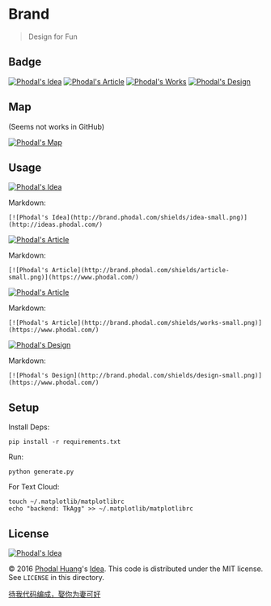 # Brand

> Design for Fun

Badge
---

[![Phodal's Idea](http://brand.phodal.com/shields/idea.svg)](http://ideas.phodal.com/)
[![Phodal's Article](http://brand.phodal.com/shields/article.svg)](https://www.phodal.com/)
[![Phodal's Works](http://brand.phodal.com/shields/works.svg)](https://www.phodal.com/)
[![Phodal's Design](http://brand.phodal.com/shields/design.svg)](https://www.phodal.com/)

Map
---

(Seems not works in GitHub)

[![Phodal's Map](http://brand.phodal.com/backgrounds/map_with_bg.png)](http://brand.phodal.com/shields/map.svg)

Usage
---

[![Phodal's Idea](http://brand.phodal.com/shields/idea-small.png)](http://ideas.phodal.com/)

Markdown:

    [![Phodal's Idea](http://brand.phodal.com/shields/idea-small.png)](http://ideas.phodal.com/)

[![Phodal's Article](http://brand.phodal.com/shields/article-small.png)](https://www.phodal.com/)

Markdown:

	[![Phodal's Article](http://brand.phodal.com/shields/article-small.png)](https://www.phodal.com/)

[![Phodal's Article](http://brand.phodal.com/shields/works-small.png)](https://www.phodal.com/)

Markdown:

	[![Phodal's Article](http://brand.phodal.com/shields/works-small.png)](https://www.phodal.com/)

[![Phodal's Design](http://brand.phodal.com/shields/design-small.png)](https://www.phodal.com/)

Markdown:

	[![Phodal's Design](http://brand.phodal.com/shields/design-small.png)](https://www.phodal.com/)


Setup
---

Install Deps:

    pip install -r requirements.txt

Run:

	python generate.py

For Text Cloud:

    touch ~/.matplotlib/matplotlibrc
    echo "backend: TkAgg" >> ~/.matplotlib/matplotlibrc

License
---

[![Phodal's Idea](http://brand.phodal.com/shields/idea-small.png)](http://ideas.phodal.com/)

© 2016 [Phodal Huang](https://www.phodal.com)'s [Idea](http://github.com/phodal/ideas).  This code is distributed under the MIT license. See `LICENSE` in this directory.

[待我代码编成，娶你为妻可好](http://www.xuntayizhan.com/person/ji-ke-ai-qing-zhi-er-shi-dai-wo-dai-ma-bian-cheng-qu-ni-wei-qi-ke-hao-wan/)
